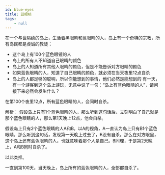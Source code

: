 ```yaml
---
id: blue-eyes
title: 蓝眼睛
tags:
    - null
---
```


<!--front-->
在一个与世隔绝的岛上，生活着黑眼睛和蓝眼睛的人，岛上有一个奇特的宗教，所有岛民都是虔诚的教徒：
* 这个岛上有100个蓝色眼镜的人
* 岛上的所有人不知道自己眼睛的颜色
* 岛上的人知道所有其他人眼睛的颜色，但是不能告诉对方眼睛的颜色
* 如果蓝色眼睛的人，知道了自己眼睛的颜色，就必须在当天夜里12点自杀
* 岛上的人都足够的聪明，所以你能想到的事情，他们必然是能想到的
有一天，有一个游客到这个岛上游玩，无意中说了一句：“岛上有蓝色眼睛的人”，请问接下来必然会发生什么？

<!--back-->
在第100个夜里12点，所有蓝色眼睛的人，会同时自杀。

解析：
假设岛上只有1个蓝色眼睛的人，那么听到这句话后，立刻明白了自己就是那个蓝色眼睛的人，那么第1天晚上12点，他会自杀。

假设岛上只有2个蓝色眼睛的人A和B。以A的视角，A一直认为岛上只有B1个蓝色眼睛，那么听到这句话，发现第一天晚上过去了，B没有自杀。那么在对方眼里，这个岛上还有蓝色眼睛的人，也就意味着那个人是自己。B同理，于是第2天晚上，A和B同时自杀了。

以此类推。

一直到第100天，当天晚上，岛上所有的蓝色眼睛的人，全部都自杀了。